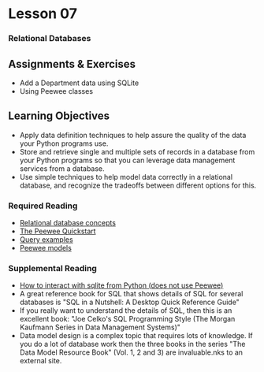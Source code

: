 # Lesson 07
### Relational Databases

## Assignments & Exercises
* Add a Department data using SQLite
* Using Peewee classes

## Learning Objectives
* Apply data definition techniques to help assure the quality of the data your Python programs use.
* Store and retrieve single and multiple sets of records in a database from your Python programs so that you can leverage data management services from a database.
* Use simple techniques to help model data correctly in a relational database, and recognize the tradeoffs between different options for this.

### Required Reading
* [Relational database concepts](https://www.tutorialspoint.com/sql/sql-rdbms-concepts.htm)
* [The Peewee Quickstart](http://docs.peewee-orm.com/en/latest/peewee/quickstart.html)
* [Query examples](http://docs.peewee-orm.com/en/latest/peewee/query_examples.html)
* [Peewee models](http://docs.peewee-orm.com/en/latest/peewee/models.html)

### Supplemental Reading
* [How to interact with sqlite from Python (does not use Peewee)](http://sebastianraschka.com/Articles/2014_sqlite_in_python_tutorial.html)
* A great reference book for SQL that shows details of SQL for several databases is "SQL in a Nutshell: A Desktop Quick Reference Guide"
* If you really want to understand the details of SQL, then this is an excellent book: "Joe Celko's SQL Programming Style (The Morgan Kaufmann Series in Data Management Systems)"
* Data model design is a complex topic that requires lots of knowledge. If you do a lot of database work then the three books in the series "The Data Model Resource Book" (Vol. 1, 2 and 3) are invaluable.nks to an external site.